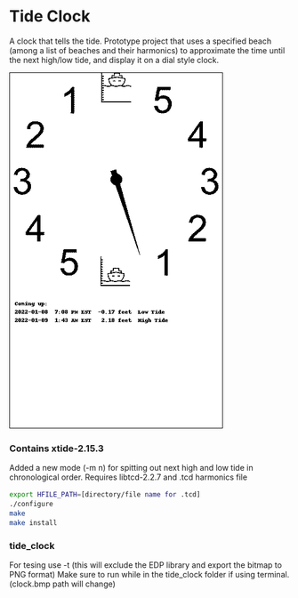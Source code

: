 # Tide Clock

A clock that tells the tide.
Prototype project that uses a specified beach (among a list of beaches and their harmonics) to approximate the time until the next high/low tide, and display it on a dial style clock.

![alt text](https://github.com/smonzon14/Tide-Clock/blob/main/tide_clock/tide_clock.png?raw=true)
### Contains xtide-2.15.3

Added a new mode (-m n) for spitting out next high and low tide in chronological order. Requires libtcd-2.2.7 and .tcd harmonics file

```bash
export HFILE_PATH=[directory/file name for .tcd]
./configure
make
make install
```

### tide_clock

For tesing use -t (this will exclude the EDP library and export the bitmap to PNG format)
Make sure to run while in the tide_clock folder if using terminal. (clock.bmp path will change)
